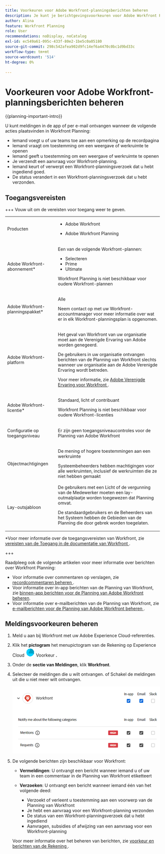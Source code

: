 ```yaml
---
title: Voorkeuren voor Adobe Workfront-planningsberichten beheren
description: Je kunt je berichtgevingsvoorkeuren voor Adobe Workfront Planning mogelijk beheren. In dit artikel wordt beschreven hoe u uw voorkeuren voor meldingen kunt configureren.
author: Alina
feature: Workfront Planning
role: User
recommendations: noDisplay, noCatalog
exl-id: ec549a61-095c-433f-80e2-1be5c0a05180
source-git-commit: 298c542afea902d9fc14ef6a4470c0bc1d9bd33c
workflow-type: tm+mt
source-wordcount: '514'
ht-degree: 0%

---
```



# Voorkeuren voor Adobe Workfront-planningsberichten beheren

<!--<span class="preview">The highlighted information on this page refers to functionality not yet generally available. It is available only in the Preview environment for all customers. After the monthly releases to Production, the same features are also available in the Production environment for customers who enabled fast releases. </span>   

<span class="preview">For information about fast releases, see [Enable or disable fast releases for your organization](/help/quicksilver/administration-and-setup/set-up-workfront/configure-system-defaults/enable-fast-release-process.md). </span>-->

{{planning-important-intro}}

U kunt meldingen in de app of per e-mail ontvangen wanneer de volgende acties plaatsvinden in Workfront Planning:

* Iemand voegt u of uw teams toe aan een opmerking op de recordpagina
* Iemand vraagt om toestemming om een weergave of werkruimte te openen
* Iemand geeft u toestemming om een weergave of werkruimte te openen <!--I could not test this but Isk confirmed-->
* Je verzendt een aanvraag voor Workfront-planning.
* Iemand keurt of verwerpt een Workfront-planningsverzoek dat u hebt ingediend goed.
* De status verandert in een Workfront-planningsverzoek dat u hebt verzonden.

## Toegangsvereisten

+++ Vouw uit om de vereisten voor toegang weer te geven.

<table style="table-layout:auto"> 
<col> 
</col> 
<col> 
</col> 
<tbody> 
    <tr> 
<tr> 
<td> 
   <p> Producten</p> </td> 
   <td> 
   <ul><li><p> Adobe Workfront</p></li> 
   <li><p> Adobe Workfront Planning<p></li></ul></td> 
  </tr>   
<tr> 
   <td role="rowheader"><p>Adobe Workfront-abonnement*</p></td> 
   <td> 
<p>Een van de volgende Workfront-plannen:</p> 
<ul><li>Selecteren</li> 
<li>Prime</li> 
<li>Ultimate</li></ul> 
<p>Workfront Planning is niet beschikbaar voor oudere Workfront-plannen</p> 
   </td> 
<tr> 
   <td role="rowheader"><p>Adobe Workfront-planningspakket*</p></td> 
   <td> 
<p>Alle </p> 
<p>Neem contact op met uw Workfront-accountmanager voor meer informatie over wat er in elk Workfront-planningsplan is opgenomen. </p> 
   </td> 
 <tr> 
   <td role="rowheader"><p>Adobe Workfront-platform</p></td> 
   <td> 
<p>Het geval van Workfront van uw organisatie moet aan de Verenigde Ervaring van Adobe worden genegeerd.</p> 
<p>De gebruikers in uw organisatie ontvangen berichten van de Planning van Workfront slechts wanneer uw organisatie aan de Adobe Verenigde Ervaring wordt betreden. </p>
<p>Voor meer informatie, zie <a href="/help/quicksilver/workfront-basics/navigate-workfront/workfront-navigation/adobe-unified-experience.md"> Adobe Verenigde Ervaring voor Workfront </a>. </p> 
   </td> 
   </tr> 
  </tr> 
  <tr> 
   <td role="rowheader"><p>Adobe Workfront-licentie*</p></td> 
   <td><p><p>Standaard, licht of contribuant
   <p>Workfront Planning is niet beschikbaar voor oudere Workfront-licenties</p> 
  </td> 
  </tr> 
  <tr> 
   <td role="rowheader"><p>Configuratie op toegangsniveau</p></td> 
   <td> <p>Er zijn geen toegangsniveaucontroles voor de Planning van Adobe Workfront</p>   
</td> 
  </tr> 
<tr> 
   <td role="rowheader"><p>Objectmachtigingen</p></td> 
   <td>   <p>De mening of hogere toestemmingen aan een werkruimte </a> </p>  
   <p>Systeembeheerders hebben machtigingen voor alle werkruimten, inclusief de werkruimten die ze niet hebben gemaakt</p> </td> 
  </tr> 
<tr>
   <td role="rowheader"><p>Lay-outsjabloon</p></td>
   <td> De gebruikers met een Licht of de vergunning van de Medewerker moeten een lay-outmalplaatje worden toegewezen dat Planning omvat.
   <p>De standaardgebruikers en de Beheerders van het Systeem hebben de Gebieden van de Planning die door gebrek worden toegelaten.</p></div></li></ul>

</td>
  </tr>

</tbody> 
</table>

*Voor meer informatie over de toegangsvereisten van Workfront, zie [&#x200B; vereisten van de Toegang in de documentatie van Workfront &#x200B;](/help/quicksilver/administration-and-setup/add-users/access-levels-and-object-permissions/access-level-requirements-in-documentation.md).

+++

Raadpleeg ook de volgende artikelen voor meer informatie over berichten over Workfront Planning:

* Voor informatie over commentaren op verslagen, zie [&#x200B; recordcommentaren beheren &#x200B;](/help/quicksilver/planning/records/manage-record-comments.md).
* Voor informatie over in-app berichten van de Planning van Workfront, zie [&#x200B; binnen-app berichten voor de Planning van Adobe Workfront beheren &#x200B;](/help/quicksilver/planning/notifications/manage-planning-in-app-notifications.md).
* Voor informatie over e-mailberichten van de Planning van Workfront, zie [&#x200B; e-mailberichten voor de Planning van Adobe Workfront beheren &#x200B;](/help/quicksilver/planning/notifications/manage-planning-email-notifications.md).


## Meldingsvoorkeuren beheren

1. Meld u aan bij Workfront met uw Adobe Experience Cloud-referenties.
1. Klik het **pictogram** het menupictogram van de Rekening op Experience Cloud ![&#x200B; in het hoger-recht van het scherm, dan klik &#x200B;](assets/account-menu-icon-on-experience-cloud.png) Voorkeur **.**
1. Onder de **sectie van Meldingen**, klik **Workfront**.
1. Selecteer de meldingen die u wilt ontvangen.
of
Schakel de meldingen uit die u niet meer wilt ontvangen.

   ![&#x200B; Adobe Experience Cloud berichten paneel voor de Planning van Workfront &#x200B;](assets/adobe-experience-cloud-notifications-panel-for-workfront-planning.png)
1. De volgende berichten zijn beschikbaar voor Workfront:

   * **Vermeldingen**: U ontvangt een bericht wanneer iemand u of uw team in een commentaar in de Planning van Workfront etiketteert
   * **Verzoeken**: U ontvangt een bericht wanneer iemand één van het volgende deed:

      * Verzoekt of verleent u toestemming aan een voorwerp van de Planning van Workfront
      * Je hebt een aanvraag voor een Workfront-planning verzonden
      * De status van een Workfront-planningsverzoek dat u hebt ingediend
      * Aanvragen, subsidies of afwijzing van een aanvraag voor een Workfront-planning

   Voor meer informatie over het beheren van berichten, zie [&#x200B; voorkeur en berichten van de Rekening &#x200B;](https://experienceleague.adobe.com/nl/docs/core-services/interface/features/account-preferences).

<!--OLD: notifications are not available to non-IMS customers: 

When someone adds you to a comment in the record page, you may receive an in-app as well as an email notification about the comment. 

The following scenarios exist:   

* Adobe Unified Experience customers receive both an in-app notification and an email notification. They can manage their in-app and email notification preferences in the Preferences area of their Adobe Experience Cloud profile for the Workfront product. 

    For more information, see [Account preferences and notifications](https://experienceleague.adobe.com/nl/docs/core-services/interface/features/account-preferences).

* Customers who are not on the Adobe Unified Experience receive only an email notification. They cannot manage their email notifications preferences and will always receive an email when someone adds them to a comment on a record in Workfront Planning.   

-->
